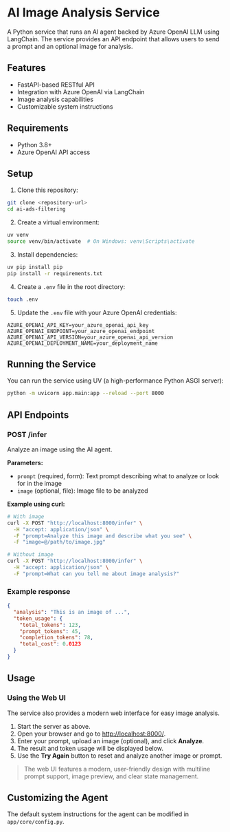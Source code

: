 # AI Image Analysis Service

A Python service that runs an AI agent backed by Azure OpenAI LLM using LangChain. The service provides an API endpoint that allows users to send a prompt and an optional image for analysis.

## Features

- FastAPI-based RESTful API
- Integration with Azure OpenAI via LangChain
- Image analysis capabilities
- Customizable system instructions

## Requirements

- Python 3.8+
- Azure OpenAI API access

## Setup

1. Clone this repository:

```bash
git clone <repository-url>
cd ai-ads-filtering
```

2. Create a virtual environment:

```bash
uv venv
source venv/bin/activate  # On Windows: venv\Scripts\activate
```

3. Install dependencies:

```bash
uv pip install pip
pip install -r requirements.txt
```

4. Create a `.env` file in the root directory:

```bash
touch .env
```

5. Update the `.env` file with your Azure OpenAI credentials:

```
AZURE_OPENAI_API_KEY=your_azure_openai_api_key
AZURE_OPENAI_ENDPOINT=your_azure_openai_endpoint
AZURE_OPENAI_API_VERSION=your_azure_openai_api_version
AZURE_OPENAI_DEPLOYMENT_NAME=your_deployment_name
```

## Running the Service

You can run the service using UV (a high-performance Python ASGI server):

```bash
python -m uvicorn app.main:app --reload --port 8000
```

## API Endpoints

### POST /infer

Analyze an image using the AI agent.

**Parameters:**

- `prompt` (required, form): Text prompt describing what to analyze or look for in the image
- `image` (optional, file): Image file to be analyzed

**Example using curl:**

```bash
# With image
curl -X POST "http://localhost:8000/infer" \
  -H "accept: application/json" \
  -F "prompt=Analyze this image and describe what you see" \
  -F "image=@/path/to/image.jpg"

# Without image
curl -X POST "http://localhost:8000/infer" \
  -H "accept: application/json" \
  -F "prompt=What can you tell me about image analysis?"
```

### Example response

```json
{
  "analysis": "This is an image of ...",
  "token_usage": {
    "total_tokens": 123,
    "prompt_tokens": 45,
    "completion_tokens": 78,
    "total_cost": 0.0123
  }
}
```

## Usage

### Using the Web UI

The service also provides a modern web interface for easy image analysis.

1. Start the server as above.
2. Open your browser and go to [http://localhost:8000/](http://localhost:8000/).
3. Enter your prompt, upload an image (optional), and click **Analyze**.
4. The result and token usage will be displayed below.
5. Use the **Try Again** button to reset and analyze another image or prompt.

> The web UI features a modern, user-friendly design with multiline prompt support, image preview, and clear state management.

## Customizing the Agent

The default system instructions for the agent can be modified in `app/core/config.py`.